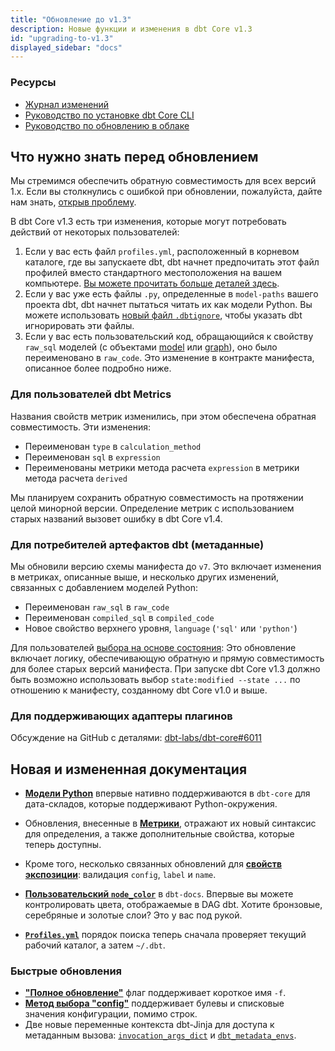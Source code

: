 ```yaml
---
title: "Обновление до v1.3"
description: Новые функции и изменения в dbt Core v1.3
id: "upgrading-to-v1.3"
displayed_sidebar: "docs"
---
```


### Ресурсы

- [Журнал изменений](https://github.com/dbt-labs/dbt-core/blob/1.3.latest/CHANGELOG.md)
- [Руководство по установке dbt Core CLI](/docs/core/installation-overview)
- [Руководство по обновлению в облаке](/docs/dbt-versions/upgrade-dbt-version-in-cloud)

## Что нужно знать перед обновлением

Мы стремимся обеспечить обратную совместимость для всех версий 1.x. Если вы столкнулись с ошибкой при обновлении, пожалуйста, дайте нам знать, [открыв проблему](https://github.com/dbt-labs/dbt-core/issues/new).

В dbt Core v1.3 есть три изменения, которые могут потребовать действий от некоторых пользователей:
1. Если у вас есть файл `profiles.yml`, расположенный в корневом каталоге, где вы запускаете dbt, dbt начнет предпочитать этот файл профилей вместо стандартного местоположения на вашем компьютере. [Вы можете прочитать больше деталей здесь](/docs/core/connect-data-platform/connection-profiles#advanced-customizing-a-profile-directory).
2. Если у вас уже есть файлы `.py`, определенные в `model-paths` вашего проекта dbt, dbt начнет пытаться читать их как модели Python. Вы можете использовать [новый файл `.dbtignore`](/reference/dbtignore), чтобы указать dbt игнорировать эти файлы.
3. Если у вас есть пользовательский код, обращающийся к свойству `raw_sql` моделей (с объектами [model](/reference/dbt-jinja-functions/model) или [graph](/reference/dbt-jinja-functions/graph)), оно было переименовано в `raw_code`. Это изменение в контракте манифеста, описанное более подробно ниже.

### Для пользователей dbt Metrics

Названия свойств метрик изменились, при этом обеспечена обратная совместимость. Эти изменения:
- Переименован `type` в `calculation_method`
- Переименован `sql` в `expression`
- Переименованы метрики метода расчета `expression` в метрики метода расчета `derived`

Мы планируем сохранить обратную совместимость на протяжении целой минорной версии. Определение метрик с использованием старых названий вызовет ошибку в dbt Core v1.4.

### Для потребителей артефактов dbt (метаданные)

Мы обновили версию схемы манифеста до `v7`. Это включает изменения в метриках, описанные выше, и несколько других изменений, связанных с добавлением моделей Python:
- Переименован `raw_sql` в `raw_code`
- Переименован `compiled_sql` в `compiled_code`
- Новое свойство верхнего уровня, `language` (`'sql'` или `'python'`)

Для пользователей [выбора на основе состояния](/reference/node-selection/syntax#about-node-selection): Это обновление включает логику, обеспечивающую обратную и прямую совместимость для более старых версий манифеста. При запуске dbt Core v1.3 должно быть возможно использовать выбор `state:modified --state ...` по отношению к манифесту, созданному dbt Core v1.0 и выше.

### Для поддерживающих адаптеры плагинов

Обсуждение на GitHub с деталями: [dbt-labs/dbt-core#6011](https://github.com/dbt-labs/dbt-core/discussions/6011)

## Новая и измененная документация

- **[Модели Python](/docs/build/python-models)** впервые нативно поддерживаются в `dbt-core` для дата-складов, которые поддерживают Python-окружения.
- Обновления, внесенные в **[Метрики](/docs/build/build-metrics-intro)**, отражают их новый синтаксис для определения, а также дополнительные свойства, которые теперь доступны.
- Кроме того, несколько связанных обновлений для **[свойств экспозиции](/reference/exposure-properties)**: валидация `config`, `label` и `name`.

- **[Пользовательский `node_color`](/reference/resource-configs/docs.md)** в `dbt-docs`. Впервые вы можете контролировать цвета, отображаемые в DAG dbt. Хотите бронзовые, серебряные и золотые слои? Это у вас под рукой.
- **[`Profiles.yml`](/docs/core/connect-data-platform/connection-profiles#advanced-customizing-a-profile-directory)** порядок поиска теперь сначала проверяет текущий рабочий каталог, а затем `~/.dbt`.

### Быстрые обновления
- **["Полное обновление"](/reference/resource-configs/full_refresh)** флаг поддерживает короткое имя `-f`.
- **[Метод выбора "config"](/reference/node-selection/methods#config)** поддерживает булевы и списковые значения конфигурации, помимо строк.
- Две новые переменные контекста dbt-Jinja для доступа к метаданным вызова: [`invocation_args_dict`](/reference/dbt-jinja-functions/flags#invocation_args_dict) и [`dbt_metadata_envs`](/reference/dbt-jinja-functions/env_var#custom-metadata).